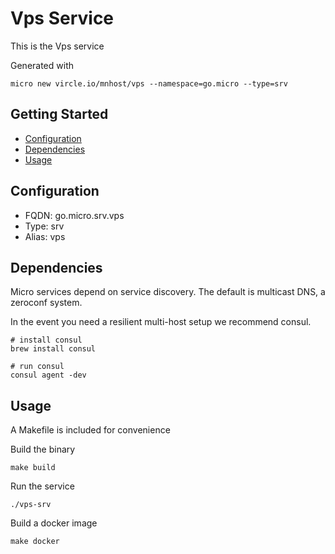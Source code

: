 # Vps Service

This is the Vps service

Generated with

```
micro new vircle.io/mnhost/vps --namespace=go.micro --type=srv
```

## Getting Started

- [Configuration](#configuration)
- [Dependencies](#dependencies)
- [Usage](#usage)

## Configuration

- FQDN: go.micro.srv.vps
- Type: srv
- Alias: vps

## Dependencies

Micro services depend on service discovery. The default is multicast DNS, a zeroconf system.

In the event you need a resilient multi-host setup we recommend consul.

```
# install consul
brew install consul

# run consul
consul agent -dev
```

## Usage

A Makefile is included for convenience

Build the binary

```
make build
```

Run the service
```
./vps-srv
```

Build a docker image
```
make docker
```